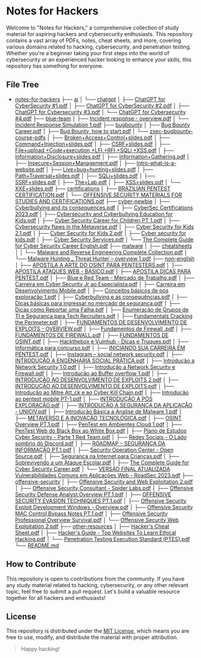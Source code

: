 # Notes for Hackers

Welcome to "Notes for Hackers," a comprehensive collection of study material for aspiring hackers and cybersecurity enthusiasts. This repository contains a vast array of PDFs, notes, cheat sheets, and more, covering various domains related to hacking, cybersecurity, and penetration testing. Whether you're a beginner taking your first steps into the world of cybersecurity or an experienced hacker looking to enhance your skills, this repository has something for everyone.

## File Tree

- [notes-for-hackers](./)
  ├── [ai](./ai)
  │   └── [chatgpt](./ai/chatgpt)
  │       ├── [ChatGPT for CyberSecurity #1.pdf](./ai/chatgpt/ChatGPT%20for%20CyberSecurity%20%231.pdf)
  │       ├── [ChatGPT for CyberSecurity #2.pdf](./ai/chatgpt/ChatGPT%20for%20CyberSecurity%20%232.pdf)
  │       ├── [ChatGPT for Cybersecurity #3.pdf](./ai/chatgpt/ChatGPT%20for%20Cybersecurity%20%233.pdf)
  │       └── [ChatGPT for Cybersecurity #4.pdf](./ai/chatgpt/ChatGPT%20for%20Cybersecurity%20%234.pdf)
  ├── [blue-team](./blue-team)
  │   ├── [Incident response - overview.pdf](./blue-team/Incident%20response%20-%20overview.pdf)
  │   └── [Incident Response Simulation 1.pdf](./blue-team/Incident%20Response%20Simulation%201.pdf)
  ├── [bugbounty](./bugbounty)
  │   ├── [Bug Bounty Career.pdf](./bugbounty/Bug%20Bounty%20Career.pdf)
  │   ├── [Bug Bounty, how to start.pdf](./bugbounty/Bug%20Bounty%2C%20how%20to%20start.pdf)
  │   └── [zsec-bugbounty-course-pdfs](./bugbounty/zsec-bugbounty-course-pdfs)
  │       ├── [Broken+Access+Control+slides.pdf](./bugbounty/zsec-bugbounty-course-pdfs/Broken%2BAccess%2BControl%2Bslides.pdf)
  │       ├── [Command+Injection+slides.pdf](./bugbounty/zsec-bugbounty-course-pdfs/Command%2BInjection%2Bslides.pdf)
  │       ├── [CSRF+slides.pdf](./bugbounty/zsec-bugbounty-course-pdfs/CSRF%2Bslides.pdf)
  │       ├── [File+upload,+Code+execution,+LFI,+RFI,+SQLi,+XSS.pdf](./bugbounty/zsec-bugbounty-course-pdfs/File%2Bupload%2C%2BCode%2Bexecution%2C%2BLFI%2C%2BRFI%2C%2BSQLi%2C%2BXSS.pdf)
  │       ├── [Information+Disclosure+slides.pdf](./bugbounty/zsec-bugbounty-course-pdfs/Information%2BDisclosure%2Bslides.pdf)
  │       ├── [Information+Gathering.pdf](./bugbounty/zsec-bugbounty-course-pdfs/Information%2BGathering.pdf)
  │       ├── [Insecure+Session+Management.pdf](./bugbounty/zsec-bugbounty-course-pdfs/Insecure%2BSession%2BManagement.pdf)
  │       ├── [Intro-what-is-a-website.pdf](./bugbounty/zsec-bugbounty-course-pdfs/Intro-what-is-a-website.pdf)
  │       ├── [Live+bug+hunting+slides.pdf](./bugbounty/zsec-bugbounty-course-pdfs/Live%2Bbug%2Bhunting%2Bslides.pdf)
  │       ├── [Path+Traversal+slides.pdf](./bugbounty/zsec-bugbounty-course-pdfs/Path%2BTraversal%2Bslides.pdf)
  │       ├── [SQLi+slides.pdf](./bugbounty/zsec-bugbounty-course-pdfs/SQLi%2Bslides.pdf)
  │       ├── [SSRF+slides.pdf](./bugbounty/zsec-bugbounty-course-pdfs/SSRF%2Bslides.pdf)
  │       ├── [The+Lab.pdf](./bugbounty/zsec-bugbounty-course-pdfs/The%2BLab.pdf)
  │       ├── [XSS+slides.pdf](./bugbounty/zsec-bugbounty-course-pdfs/XSS%2Bslides.pdf)
  │       └── [XXE+slides.pdf](./bugbounty/zsec-bugbounty-course-pdfs/XXE%2Bslides.pdf)
  ├── [certifications](./certifications)
  │   ├── [BRAZILIAN PENTEST CERTIFICATION.pdf](./certifications/BRAZILIAN%20PENTEST%20CERTIFICATION.pdf)
  │   └── [OFFENSIVE SECURITY MATERIALS FOR STUDIES AND CERTIFICATIONS.pdf](./certifications/OFFENSIVE%20SECURITY%20MATERIALS%20FOR%20STUDIES%20AND%20CERTIFICATIONS.pdf)
  ├── [cyber-newbie](./cyber-newbie)
  │   ├── [Cyberbullying and its consequences.pdf](./cyber-newbie/Cyberbullying%20and%20its%20consequences.pdf)
  │   ├── [CyberSec Certifications 2023.pdf](./cyber-newbie/CyberSec%20Certifications%202023.pdf)
  │   ├── [Cybersecurity and Cyberbullying Education for Kids.pdf](./cyber-newbie/Cybersecurity%20and%20Cyberbullying%20Education%20for%20Kids.pdf)
  │   ├── [Cyber Security Career for Children PT 1.pdf](./cyber-newbie/Cyber%20Security%20Career%20for%20Children%20PT%201.pdf)
  │   ├── [Cybersecurity flaws in the Metaverse.pdf](./cyber-newbie/Cybersecurity%20flaws%20in%20the%20Metaverse.pdf)
  │   ├── [Cyber Security for Kids 2.1.pdf](./cyber-newbie/Cyber%20Security%20for%20Kids%202.1.pdf)
  │   ├── [Cyber Security for Kids 2.pdf](./cyber-newbie/Cyber%20Security%20for%20Kids%202.pdf)
  │   ├── [Cyber security for kids.pdf](./cyber-newbie/Cyber%20%E2%80%8B%E2%80%8Bsecurity%20for%20kids.pdf)
  │   ├── [Cyber Security Services.pdf](./cyber-newbie/Cyber%20Security%20Services.pdf)
  │   └── [The Complete Guide for Cyber Security Career English.pdf](./cyber-newbie/The%20Complete%20Guide%20for%20Cyber%20Security%20Career%20English.pdf)
  ├── [malware](./malware)
  │   ├── [cheatsheets](./malware/cheatsheets)
  │   │   └── [Malware and Reverse Engineering Complete Collection.pdf](./malware/cheatsheets/Malware%20and%20Reverse%20Engineering%20Complete%20Collection.pdf)
  │   └── [Malware Hunting _ Threat Hunter – overview 1.pdf](./malware/Malware%20Hunting%20_%20Threat%20Hunter%20%E2%80%93%20overview%201.pdf)
  ├── [non-english](./non-english)
  │   ├── [APOSTILA A ARTE DO OSINT PARA PENTESTERS.pdf](./non-english/APOSTILA%20A%20ARTE%20DO%20OSINT%20PARA%20PENTESTERS.pdf)
  │   ├── [APOSTILA ATAQUES WEB - BÁSICO.pdf](./non-english/APOSTILA%20ATAQUES%20WEB%20-%20B%C3%81SICO.pdf)
  │   ├── [APOSTILA DICAS PARA PENTEST.pdf](./non-english/APOSTILA%20DICAS%20PARA%20PENTEST.pdf)
  │   ├── [Blue e Red Team - Mercado de Trabalho.pdf](./non-english/Blue%20e%20Red%20Team%20-%20Mercado%20de%20Trabalho.pdf)
  │   ├── [Carreira em Cyber Security Jr ao Especialista.pdf](./non-english/Carreira%20em%20Cyber%20Security%20Jr%20ao%20Especialista.pdf)
  │   ├── [Carreira em Desenvolvimento Mobile.pdf](./non-english/Carreira%20em%20Desenvolvimento%20Mobile.pdf)
  │   ├── [Conceitos básicos de pós exploração 1.pdf](./non-english/Conceitos%20b%C3%A1sicos%20de%20p%C3%B3s%20explora%C3%A7%C3%A3o%201.pdf)
  │   ├── [Cyberbullying e as consequências.pdf](./non-english/Cyberbullying%20e%20as%20consequ%C3%AAncias.pdf)
  │   ├── [Dicas básicas para ingressar no mercado de segurança.pdf](./non-english/Dicas%20b%C3%A1sicas%20para%20ingressar%20no%20mercado%20de%20seguran%C3%A7a.pdf)
  │   ├── [Dicas como Reportar uma Falha.pdf](./non-english/Dicas%20como%20Reportar%20uma%20Falha.pdf)
  │   ├── [Enumeração de Grupos de TI e Segurança para Tech Recruiters.pdf](./non-english/Enumera%C3%A7%C3%A3o%20de%20Grupos%20de%20TI%20e%20Seguran%C3%A7a%20para%20Tech%20Recruiters.pdf)
  │   ├── [Fundamentals Cracking the Perimeter.pdf](./non-english/Fundamentals%20Cracking%20the%20Perimeter.pdf)
  │   ├── [FUNDAMENTOS DE DESENVOLVIMENTO DE EXPLOITS - OVERVIEW.pdf](./non-english/FUNDAMENTOS%20DE%20DESENVOLVIMENTO%20DE%20EXPLOITS%20-%20OVERVIEW.pdf)
  │   ├── [Fundamentos de Firewall .pdf](./non-english/Fundamentos%20de%20Firewall%20.pdf)
  │   ├── [FUNDAMENTOS DE FIREWALL.pdf](./non-english/FUNDAMENTOS%20DE%20FIREWALL.pdf)
  │   ├── [FUNDAMENTOS DE OSINT.pdf](./non-english/FUNDAMENTOS%20DE%20OSINT.pdf)
  │   ├── [Hackthebox e Vulnhub - Dicas e Truques.pdf](./non-english/Hackthebox%20e%20Vulnhub%20-%20Dicas%20e%20Truques.pdf)
  │   ├── [Informática para concurso.pdf](./non-english/Inform%C3%A1tica%20para%20concurso.pdf)
  │   ├── [INICIANDO SUA CARREIRA EM PENTEST.pdf](./non-english/INICIANDO%20SUA%20CARREIRA%20EM%20PENTEST.pdf)
  │   ├── [Instagram – social network security.pdf](./non-english/Instagram%20%E2%80%93%20social%20network%20security.pdf)
  │   ├── [INTRODUÇÃO A ENGENHARIA SOCIAL PRÁTICA.pdf](./non-english/INTRODU%C3%87%C3%83O%20A%20ENGENHARIA%20SOCIAL%20PR%C3%81TICA.pdf)
  │   ├── [Introdução a Network Security 1.0.pdf](./non-english/Introdu%C3%A7%C3%A3o%20a%20Network%20Security%201.0.pdf)
  │   ├── [Introdução a Network Security e Firewall.pdf](./non-english/Introdu%C3%A7%C3%A3o%20a%20Network%20Security%20e%20Firewall.pdf)
  │   ├── [Introdução ao Buffer overflow 1.pdf](./non-english/Introdu%C3%A7%C3%A3o%20ao%20Buffer%20overflow%201.pdf)
  │   ├── [INTRODUÇÃO AO DESENVOLVIMENTO DE EXPLOITS 2.pdf](./non-english/INTRODU%C3%87%C3%83O%20AO%20DESENVOLVIMENTO%20DE%20EXPLOITS%202.pdf)
  │   ├── [INTRODUÇÃO AO DESENVOLVIMENTO DE EXPLOITS.pdf](./non-english/INTRODU%C3%87%C3%83O%20AO%20DESENVOLVIMENTO%20DE%20EXPLOITS.pdf)
  │   ├── [Introdução ao Mitre Att_ck e ao Cyber Kill Chain.pdf](./non-english/Introdu%C3%A7%C3%A3o%20ao%20Mitre%20Att_ck%20e%20ao%20Cyber%20Kill%20Chain.pdf)
  │   ├── [Introdução ao pentest mobile PT-1.pdf](./non-english/Introdu%C3%A7%C3%A3o%20ao%20pentest%20mobile%20PT-1.pdf)
  │   ├── [INTRODUÇÃO A PÓS EXPLORAÇÃO.pdf](./non-english/INTRODU%C3%87%C3%83O%20A%20P%C3%93S%20EXPLORA%C3%87%C3%83O.pdf)
  │   ├── [INTRODUÇÃO A SEGURANÇA DA APLICAÇÃO - UNICIV.pdf](./non-english/INTRODU%C3%87%C3%83O%20A%20SEGURAN%C3%87A%20DA%20APLICA%C3%87%C3%83O%20-%20UNICIV.pdf)
  │   ├── [Introdução Básica a Analise de Malware 1.pdf](./non-english/Introdu%C3%A7%C3%A3o%20B%C3%A1sica%20a%20Analise%20de%20Malware%201.pdf)
  │   ├── [METAVERSO E A INOVAÇÃO TECNOLÓGICA.pdf](./non-english/METAVERSO%20E%20A%20INOVA%C3%87%C3%83O%20TECNOL%C3%93GICA.pdf)
  │   ├── [OSINT Overview PT.1.pdf](./non-english/OSINT%20Overview%20PT.1.pdf)
  │   ├── [PenTest em Ambientes Cloud 1.pdf](./non-english/PenTest%20em%20Ambientes%20Cloud%201.pdf)
  │   ├── [PenTest Web do Black Box ao White Box.pdf](./non-english/PenTest%20Web%20do%20Black%20Box%20ao%20White%20Box.pdf)
  │   ├── [Plano de Estudos Cyber Security -  Parte 1 Red Team.pdf](./non-english/Plano%20de%20Estudos%20Cyber%20Security%20-%20%20Parte%201%20Red%20Team.pdf)
  │   ├── [Redes Sociais - O Lado sombrio do Discord.pdf](./non-english/Redes%20Sociais%20-%20O%20Lado%20sombrio%20do%20Discord.pdf)
  │   ├── [ROADMAP – SEGURANÇA DA INFORMAÇÃO PT.1.pdf](./non-english/ROADMAP%20%E2%80%93%20SEGURAN%C3%87A%20DA%20INFORMA%C3%87%C3%83O%20PT.1.pdf)
  │   ├── [Security Operation Center - Open Source.pdf](./non-english/Security%20Operation%20Center%20-%20Open%20Source.pdf)
  │   ├── [Segurança na Internet para Crianças.pdf](./non-english/Seguran%C3%A7a%20na%20Internet%20para%20Crian%C3%A7as.pdf)
  │   ├── [Sobrevivendo a um Ataque Escolar.pdf](./non-english/Sobrevivendo%20a%20um%20Ataque%20Escolar.pdf)
  │   ├── [The Complete Guide for Cyber Security Career.pdf](./non-english/The%20Complete%20Guide%20for%20Cyber%20Security%20Career.pdf)
  │   └── [VERSAO FINAL ATUALIZADA Vulnerabilidades Comuns em Aplicações Web - RoadSec 2023.pdf](./non-english/[VERSAO%20FINAL%20ATUALIZADA]%20Vulnerabilidades%20Comuns%20em%20Aplica%C3%A7%C3%B5es%20Web%20-%20RoadSec%202023.pdf)
  ├── [offensive-security](./offensive-security)
  │   ├── [Offensive Security and Web Exploitation 2.pdf](./offensive-security/Offensive%20Security%20and%20Web%20Exploitation%202.pdf)
  │   ├── [Offensive Security Consultant - Spider Labs.pdf](./offensive-security/Offensive%20Security%20Consultant%20-%20Spider%20Labs.pdf)
  │   ├── [Offensive Security Defense Analyst Overview PT.1.pdf](./offensive-security/Offensive%20Security%20Defense%20Analyst%20Overview%20PT.1.pdf)
  │   ├── [OFFENSIVE SECURITY EVASION TECHNIQUES PT.1.pdf](./offensive-security/OFFENSIVE%20SECURITY%20EVASION%20TECHNIQUES%20PT.1.pdf)
  │   ├── [Offensive Security Exploit Development Windows - Overview.pdf](./offensive-security/Offensive%20Security%20Exploit%20Development%20Windows%20-%20Overview.pdf)
  │   ├── [Offensive Security MAC Control Bypass Notes PT.1.pdf](./offensive-security/Offensive%20Security%20MAC%20Control%20Bypass%20Notes%20PT.1.pdf)
  │   ├── [Offensive Security Professional Overview Survival.pdf](./offensive-security/Offensive%20Security%20Professional%20Overview%20Survival.pdf)
  │   └── [Offensive Security Web Exploitation 2.pdf](./offensive-security/Offensive%20Security%20Web%20Exploitation%202.pdf)
  ├── [other-resources](./other-resources)
  │   ├── [Hacker&#39;s Cheat Sheet.pdf](./other-resources/Hacker's%20Cheat%20Sheet.pdf)
  │   ├── [Hacker&#39;s Guide - Top Websites To Learn Ethical Hacking.pdf](./other-resources/Hacker's%20Guide%20-%20Top%20Websites%20To%20Learn%20Ethical%20Hacking.pdf)
  │   └── [Penetration Testing Execution Standard (PTES).pdf](./other-resources/Penetration%20Testing%20Execution%20Standard%20(PTES).pdf)
  └── [README.md](./README.md)


## How to Contribute

This repository is open to contributions from the community. If you have any study material related to hacking, cybersecurity, or any other relevant topic, feel free to submit a pull request. Let's build a valuable resource together for all hackers and enthusiasts!


## License

This repository is distributed under the [MIT License](LICENSE), which means you are free to use, modify, and distribute the material with proper attribution.


> Happy hacking!
